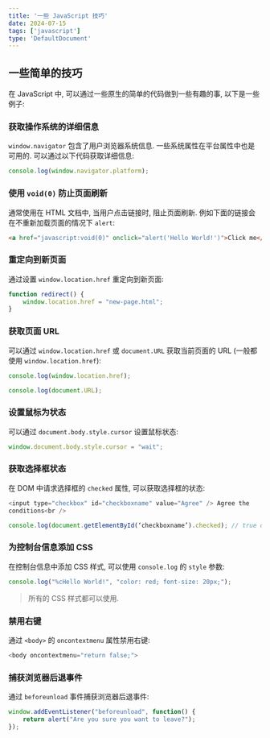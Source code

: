 ```yaml
---
title: '一些 JavaScript 技巧'
date: 2024-07-15
tags: ['javascript']
type: 'DefaultDocument'
---
```


## 一些简单的技巧

在 JavaScript 中, 可以通过一些原生的简单的代码做到一些有趣的事, 以下是一些例子:

### 获取操作系统的详细信息

`window.navigator` 包含了用户浏览器系统信息. 一些系统属性在平台属性中也是可用的. 可以通过以下代码获取详细信息:

```js
console.log(window.navigator.platform);
```

### 使用 `void(0)` 防止页面刷新

通常使用在 HTML 文档中, 当用户点击链接时, 阻止页面刷新. 例如下面的链接会在不重新加载页面的情况下 `alert`:

```html
<a href="javascript:void(0)" onclick="alert('Hello World!')">Click me</a>
```

### 重定向到新页面

通过设置 `window.location.href` 重定向到新页面:

```js
function redirect() {
    window.location.href = "new-page.html";
}
```

### 获取页面 URL

可以通过 `window.location.href` 或 `document.URL` 获取当前页面的 URL (一般都使用 `window.location.href`):

```js
console.log(window.location.href);

console.log(document.URL);
```

### 设置鼠标为状态

可以通过 `document.body.style.cursor` 设置鼠标状态:

```js
window.document.body.style.cursor = "wait";
```

### 获取选择框状态

在 DOM 中请求选择框的 `checked` 属性, 可以获取选择框的状态:

```js
<input type="checkbox" id="checkboxname" value="Agree" /> Agree the
conditions<br />

console.log(document.getElementById(‘checkboxname’).checked); // true or false
```

### 为控制台信息添加 CSS

在控制台信息中添加 CSS 样式, 可以使用 `console.log` 的 `style` 参数:

```js
console.log("%cHello World!", "color: red; font-size: 20px;");
```

> 所有的 CSS 样式都可以使用.

### 禁用右键

通过 `<body>` 的 `oncontextmenu` 属性禁用右键:

```js
<body oncontextmenu="return false;">
```

### 捕获浏览器后退事件

通过 `beforeunload` 事件捕获浏览器后退事件:

```js
window.addEventListener("beforeunload", function() {
    return alert("Are you sure you want to leave?");
});
```
